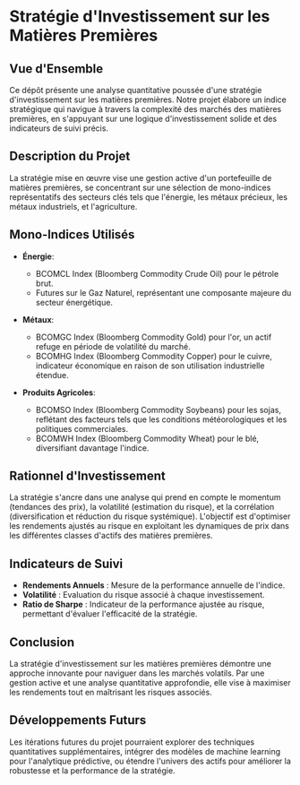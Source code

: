 # Stratégie d'Investissement sur les Matières Premières

## Vue d'Ensemble

Ce dépôt présente une analyse quantitative poussée d'une stratégie d'investissement sur les matières premières. Notre projet élabore un indice stratégique qui navigue à travers la complexité des marchés des matières premières, en s'appuyant sur une logique d'investissement solide et des indicateurs de suivi précis.

## Description du Projet

La stratégie mise en œuvre vise une gestion active d'un portefeuille de matières premières, se concentrant sur une sélection de mono-indices représentatifs des secteurs clés tels que l'énergie, les métaux précieux, les métaux industriels, et l'agriculture.

## Mono-Indices Utilisés

- **Énergie**:
  - BCOMCL Index (Bloomberg Commodity Crude Oil) pour le pétrole brut.
  - Futures sur le Gaz Naturel, représentant une composante majeure du secteur énergétique.

- **Métaux**:
  - BCOMGC Index (Bloomberg Commodity Gold) pour l'or, un actif refuge en période de volatilité du marché.
  - BCOMHG Index (Bloomberg Commodity Copper) pour le cuivre, indicateur économique en raison de son utilisation industrielle étendue.

- **Produits Agricoles**:
  - BCOMSO Index (Bloomberg Commodity Soybeans) pour les sojas, reflétant des facteurs tels que les conditions météorologiques et les politiques commerciales.
  - BCOMWH Index (Bloomberg Commodity Wheat) pour le blé, diversifiant davantage l'indice.



## Rationnel d'Investissement

La stratégie s'ancre dans une analyse qui prend en compte le momentum (tendances des prix), la volatilité (estimation du risque), et la corrélation (diversification et réduction du risque systémique). L'objectif est d'optimiser les rendements ajustés au risque en exploitant les dynamiques de prix dans les différentes classes d'actifs des matières premières.

## Indicateurs de Suivi

- **Rendements Annuels** : Mesure de la performance annuelle de l'indice.
- **Volatilité** : Evaluation du risque associé à chaque investissement.
- **Ratio de Sharpe** : Indicateur de la performance ajustée au risque, permettant d'évaluer l'efficacité de la stratégie.

## Conclusion

La stratégie d'investissement sur les matières premières démontre une approche innovante pour naviguer dans les marchés volatils. Par une gestion active et une analyse quantitative approfondie, elle vise à maximiser les rendements tout en maîtrisant les risques associés.

## Développements Futurs

Les itérations futures du projet pourraient explorer des techniques quantitatives supplémentaires, intégrer des modèles de machine learning pour l'analytique prédictive, ou étendre l'univers des actifs pour améliorer la robustesse et la performance de la stratégie.
